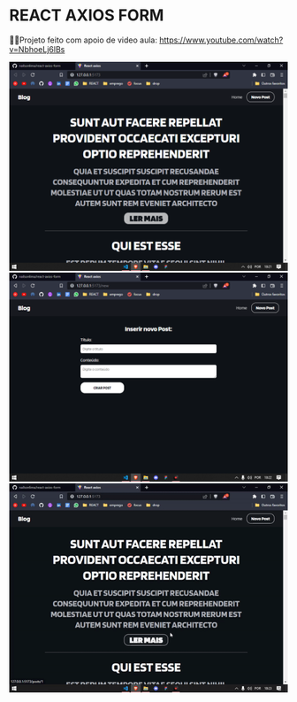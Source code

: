 # REACT AXIOS FORM
🤘🏻Projeto feito com apoio de video aula:
https://www.youtube.com/watch?v=NbhoeLj6lBs

<img src='assets/react-axios.png' />


<img src='assets/new-post.png' />


<img src='assets/react-axios.gif' />
